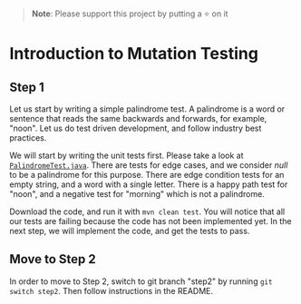 > **Note**: Please support this project by putting a :star: on it

# Introduction to Mutation Testing

## Step 1

Let us start by writing a simple palindrome test. A palindrome is a word or sentence that reads the same backwards and forwards, for example, "noon". Let us do test driven development, and follow industry best practices. 

We will start by writing the unit tests first. Please take a look at [`PalindromeTest.java`](https://github.com/sualeh/introduction-to-mutation-testing/blob/master/src/test/java/us/fatehi/palindrome/PalindromeTest.java). There are tests for edge cases, and we consider *null* to be a palindrome for this purpose. There are edge condition tests for an empty string, and a word with a single letter. There is a happy path test for "noon", and a negative test for "morning" which is not a palindrome.

Download the code, and run it with `mvn clean test`. You will notice that all our tests are failing because the code has not been implemented yet. In the next step, we will implement the code, and get the tests to pass.

## Move to Step 2

In order to move to Step 2, switch to git branch "step2" by running `git switch step2`. Then follow instructions in the README.
